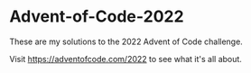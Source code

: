 # Advent-of-Code-2022

These are my solutions to the 2022 Advent of Code challenge.

Visit https://adventofcode.com/2022 to see what it's all about.
